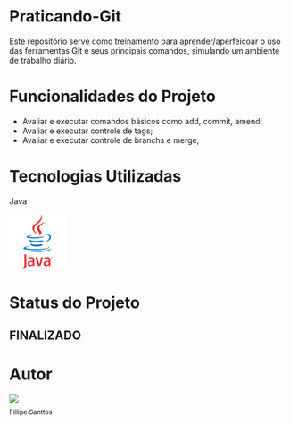 
# Praticando-Git
Este repositório serve como treinamento para aprender/aperfeiçoar o uso das ferramentas Git e seus principais comandos, simulando um ambiente de trabalho diário.


# Funcionalidades do Projeto 
* Avaliar e executar comandos básicos como add, commit, amend;
* Avaliar e executar controle de tags;
* Avaliar e executar controle de branchs e merge;

 
# Tecnologias Utilizadas 
Java 

<img src="https://raw.githubusercontent.com/devicons/devicon/6910f0503efdd315c8f9b858234310c06e04d9c0/icons/java/java-original-wordmark.svg" height=100 width=100/>  


# Status do Projeto 
<h2> FINALIZADO </h2>


# Autor
[<img loading="lazy" src="https://avatars.githubusercontent.com/u/159724288?v=4" width=115><br><sub>Fillipe Santtos</sub>](https://github.com/FillipeSanttos) 
